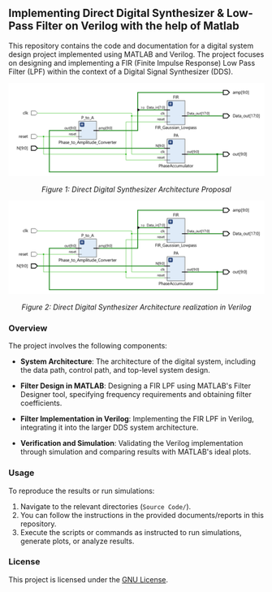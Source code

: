 
## Implementing Direct Digital Synthesizer & Low-Pass Filter on Verilog with the help of Matlab

This repository contains the code and documentation for a digital system design project implemented using MATLAB and Verilog. The project focuses on designing and implementing a FIR (Finite Impulse Response) Low Pass Filter (LPF) within the context of a Digital Signal Synthesizer (DDS).

<p align="center">
  <img src="imgs/DDS.png" alt="Direct Digital Synthesizer Architecture Proposal">
</p>
<p align="center">
  <em>Figure 1: Direct Digital Synthesizer Architecture Proposal</em>
</p>

<p align="center">
  <img src="imgs/DDS.png" alt="Direct Digital Synthesizer Architecture realization in Verilog">
</p>
<p align="center">
  <em>Figure 2: Direct Digital Synthesizer Architecture realization in Verilog</em>
</p>

### Overview

The project involves the following components:

- **System Architecture**: The architecture of the digital system, including the data path, control path, and top-level system design.
  
- **Filter Design in MATLAB**: Designing a FIR LPF using MATLAB's Filter Designer tool, specifying frequency requirements and obtaining filter coefficients.

- **Filter Implementation in Verilog**: Implementing the FIR LPF in Verilog, integrating it into the larger DDS system architecture.

- **Verification and Simulation**: Validating the Verilog implementation through simulation and comparing results with MATLAB's ideal plots.

### Usage

To reproduce the results or run simulations:

1. Navigate to the relevant directories (`Source Code/`).
2. You can follow the instructions in the provided documents/reports in this repository.
3. Execute the scripts or commands as instructed to run simulations, generate plots, or analyze results.

### License

This project is licensed under the [GNU License](LICENSE).
